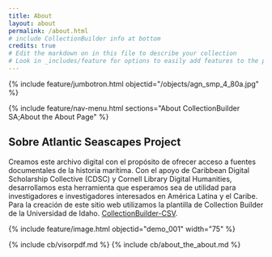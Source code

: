 ```yaml
---
title: About
layout: about
permalink: /about.html
# include CollectionBuilder info at bottom
credits: true
# Edit the markdown on in this file to describe your collection
# Look in _includes/feature for options to easily add features to the page
---
```


{% include feature/jumbotron.html objectid="/objects/agn_smp_4_80a.jpg" %} 

{% include feature/nav-menu.html sections="About CollectionBuilder SA;About the About Page" %}

## Sobre Atlantic Seascapes Project

Creamos este archivo digital con el propósito de ofrecer acceso a fuentes documentales de la historia marítima. Con el apoyo de Caribbean Digital Scholarship Collective (CDSC) y Cornell Library Digital Humanities, desarrollamos esta herramienta que esperamos sea de utilidad para investigadores e investigadores interesados en América Latina y el Caribe. 
Para la creación de este sitio web utilizamos la plantilla de Collection Builder de la Universidad de Idaho.  [CollectionBuilder-CSV](https://github.com/CollectionBuilder/collectionbuilder-csv).



{% include feature/image.html objectid="demo_001" width="75" %} 

<!-- IMPORTANT!!! DELETE this comment and the include below when you are finished editing this page for your collection. The include below introduces about page features. They will show up on your collection's about page until you delete it.  -->
{% include cb/visorpdf.md %} 
{% include cb/about_the_about.md %} 

